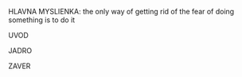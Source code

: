 HLAVNA MYSLIENKA: the only way of getting rid of the fear of doing something is to do it

UVOD


JADRO


ZAVER
